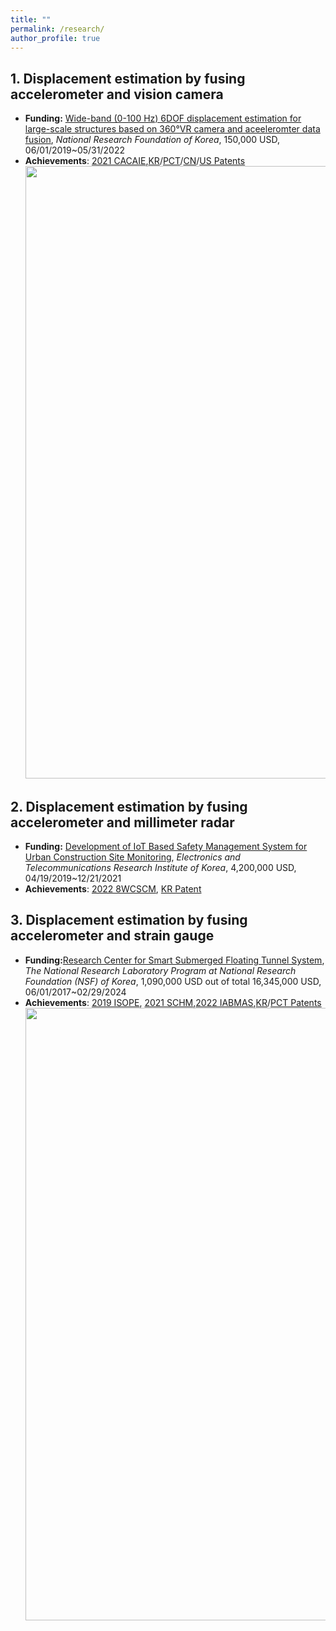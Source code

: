 ```yaml
---
title: ""
permalink: /research/
author_profile: true
---
```


## 1. Displacement estimation by fusing accelerometer and vision camera
* **Funding:** [Wide-band (0-100 Hz) 6DOF displacement estimation for large-scale structures based on 360°VR camera and aceeleromter data fusion](), *National Research Foundation of Korea*, 150,000 USD, 06/01/2019~05/31/2022
* **Achievements**: [2021 CACAIE](https://onlinelibrary.wiley.com/doi/abs/10.1111/mice.12767),[KR](http://www.src-erc.or.kr/sub/index.kin?mode=view&main=3&sub=9&main_no=101&no=42&page=1&ifwhat=&ifvalue=)/[PCT]()/[CN]()/[US Patents]()
   <img src="https://s4.ax1x.com/2022/01/15/7GXkHe.png" width="980">

## 2. Displacement estimation by fusing accelerometer and millimeter radar
* **Funding:** [Development of IoT Based Safety Management System for Urban Construction Site Monitoring](http://www.src-erc.or.kr/sub/index.kin?mode=view&main=3&sub=9&main_no=101&no=42&page=1&ifwhat=&ifvalue=), *Electronics and Telecommunications Research Institute of Korea*, 4,200,000 USD, 04/19/2019~12/21/2021
* **Achievements**: [2022 8WCSCM](), [KR Patent]()

## 3. Displacement estimation by fusing accelerometer and strain gauge
* **Funding:**[Research Center for Smart Submerged Floating Tunnel System](http://www.src-erc.or.kr/sub/index.kin?mode=view&main=3&sub=9&main_no=101&no=42&page=1&ifwhat=&ifvalue=), *The National Research Laboratory Program at National Research Foundation (NSF) of Korea*, 1,090,000 USD out of total 16,345,000 USD, 06/01/2017~02/29/2024 
* **Achievements**: [2019 ISOPE](https://onepetro.org/ISOPEIOPEC/proceedings-abstract/ISOPE19/All-ISOPE19/ISOPE-I-19-637/21666), [2021 SCHM](https://onlinelibrary.wiley.com/doi/abs/10.1002/stc.2733),[2022 IABMAS](),[KR]()/[PCT Patents]()
   <img src="https://s3.bmp.ovh/imgs/2022/01/6d55017d4e08a138.png" width="980">
